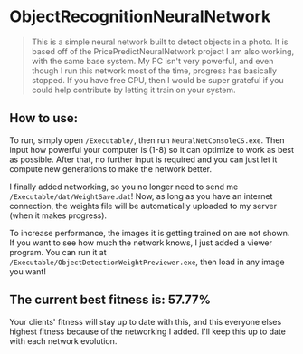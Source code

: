 # ObjectRecognitionNeuralNetwork
> This is a simple neural network built to detect objects in a photo. It is based off of the PricePredictNeuralNetwork project I am also working, with the same base system. My PC isn't very powerful, and even though I run this network most of the time, progress has basically stopped. If you have free CPU, then I would be super grateful if you could help contribute by letting it train on your system.

## How to use:
To run, simply open <code>/Executable/</code>, then run <code>NeuralNetConsoleCS.exe</code>. Then input how powerful your computer is (1-8) so it can optimize to work as best as possible. After that, no further input is required and you can just let it compute new generations to make the network better.

I finally added networking, so you no longer need to send me <code>/Executable/dat/WeightSave.dat</code>! Now, as long as you have an internet connection, the weights file will be automatically uploaded to my server (when it makes progress).

To increase performance, the images it is getting trained on are not shown. If you want to see how much the network knows, I just added a viewer program. You can run it at <code>/Executable/ObjectDetectionWeightPreviewer.exe</code>, then load in any image you want!

## The current best fitness is: <b>57.77%</b>
Your clients' fitness will stay up to date with this, and this everyone elses highest fitness because of the networking I added. I'll keep this up to date with each network evolution.
